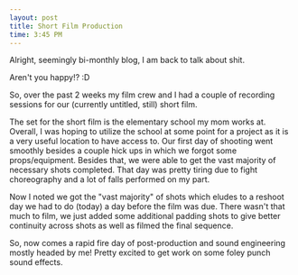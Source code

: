 ```yaml
---
layout: post
title: Short Film Production
time: 3:45 PM
---
```


Alright, seemingly bi-monthly blog, I am back to talk about shit.  

Aren't you happy!? :D  

So, over the past 2 weeks my film crew and I had a couple of recording sessions for our (currently untitled, still) short film.  

The set for the short film is the elementary school my mom works at. Overall, I was hoping to utilize the school at some point for a project as it is a very useful location to have access to. Our first day of shooting went smoothly besides a couple hick ups in which we forgot some props/equipment. Besides that, we were able to get the vast majority of necessary shots completed. That day was pretty tiring due to fight choreography and a lot of falls performed on my part.  

Now I noted we got the "vast majority" of shots which eludes to a reshoot day we had to do (today) a day before the film was due. There wasn't that much to film, we just added some additional padding shots to give better continuity across shots as well as filmed the final sequence.  

So, now comes a rapid fire day of post-production and sound engineering mostly headed by me! Pretty excited to get work on some foley punch sound effects. 